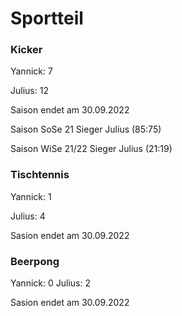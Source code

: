 # Sportteil

### Kicker

Yannick:    7

Julius:     12

Saison endet am 30.09.2022

Saison SoSe 21 Sieger Julius (85:75)

Saison WiSe 21/22 Sieger Julius (21:19)


### Tischtennis

Yannick:    1

Julius:     4

Sasion endet am 30.09.2022


### Beerpong

Yannick:    0
Julius:     2

Sasion endet am 30.09.2022

